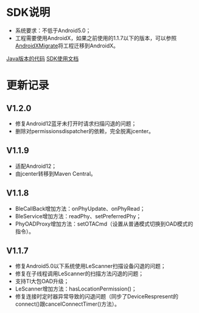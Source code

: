# SDK说明

- 系统要求：不低于Android5.0；  
- 工程需要使用AndroidX，如果之前使用的1.1.7以下的版本，可以参照[AndroidXMigrate](https://github.com/shengrun-hub/AndroidXMigrate)将工程迁移到AndroidX。

[Java版本的代码](https://github.com/shengrun-hub/TTC_BLE_DEMO-Java/tree/master)
[SDK使用文档](https://github.com/shengrun-hub/TTC_BLE_DEMO-Kotlin/blob/master/ttc_android_ble_doc.md)

# 更新记录

## V1.2.0  
- 修复Android12蓝牙未打开时请求扫描闪退的问题；  
- 删除对permissionsdispatcher的依赖，完全脱离jcenter。  

## V1.1.9  
- 适配Android12；  
- 由jcenter转移到Maven Central。  
  
## V1.1.8  
- BleCallBack增加方法：onPhyUpdate、onPhyRead；  
- BleService增加方法：readPhy、setPreferredPhy；  
- PhyOADProxy增加方法：setOTACmd（设置从普通模式切换到OAD模式的指令）。  
  
## V1.1.7  
- 修复Android5.0以下系统使用LeScanner扫描设备闪退的问题；  
- 修复在子线程调用LeScanner的扫描方法闪退的问题；  
- 支持TI大包OAD升级；  
- LeScanner增加方法：hasLocationPermission()；  
- 修复连接时定时器异常导致的闪退问题（同步了DeviceRespresent的connect()跟cancelConnectTimer()方法）。  
